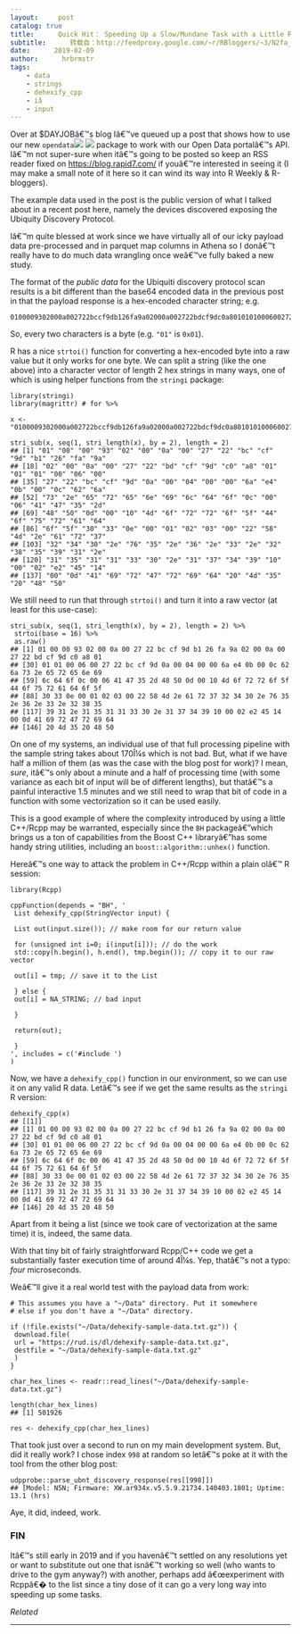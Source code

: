 ```yaml
---
layout:     post
catalog: true
title:      Quick Hit： Speeding Up a Slow/Mundane Task with a Little Rcpp
subtitle:      转载自：http://feedproxy.google.com/~r/RBloggers/~3/N2fa_enm9Jw/
date:      2019-02-09
author:      hrbrmstr
tags:
    - data
    - strings
    - dehexify_cpp
    - iâ
    - input
---
```






Over at $DAYJOBâ€™s blog Iâ€™ve queued up a post that shows how to use our new `opendata`![](https://i0.wp.com/s.w.org/images/core/emoji/11/72x72/1f517.png?w=456&ssl=1)
![](https://i0.wp.com/s.w.org/images/core/emoji/11/72x72/1f517.png?w=456&ssl=1)
 package to work with our Open Data portalâ€™s API. Iâ€™m not super-sure when itâ€™s going to be posted so keep an RSS reader fixed on https://blog.rapid7.com/ if youâ€™re interested in seeing it (I may make a small note of it here so it can wind its way into R Weekly & R-bloggers).

The example data used in the post is the public version of what I talked about in a recent post here, namely the devices discovered exposing the Ubiquity Discovery Protocol.

Iâ€™m quite blessed at work since we have virtually all of our icky payload data pre-processed and in parquet map columns in Athena so I donâ€™t really have to do much data wrangling once weâ€™ve fully baked a new study.

The format of the *public data* for the Ubiquiti discovery protocol scan results is a bit different than the base64 encoded data in the previous post in that the payload response is a hex-encoded character string; e.g.

```
0100009302000a002722bccf9db126fa9a02000a002722bdcf9dc0a80101010006002722bccf9d0a000400006ae40b000c626a732e6572656e696c646f0c00064147352d48500d00104d6f72726f5f446f757261646f5f30330e000102030022584d2e6172373234302e76352e362e332e32383539312e3135313133302e31373439100002e24514000d41697247726964204d35204850

```

So, every two characters is a byte (e.g. `"01"` is `0x01`).

R has a nice `strtoi()` function for converting a hex-encoded byte into a raw value but it only works for one byte. We can split a string (like the one above) into a character vector of length 2 hex strings in many ways, one of which is using helper functions from the `stringi` package:

```
library(stringi)
library(magrittr) # for %>%

x <- "0100009302000a002722bccf9db126fa9a02000a002722bdcf9dc0a80101010006002722bccf9d0a000400006ae40b000c626a732e6572656e696c646f0c00064147352d48500d00104d6f72726f5f446f757261646f5f30330e000102030022584d2e6172373234302e76352e362e332e32383539312e3135313133302e31373439100002e24514000d41697247726964204d35204850"

stri_sub(x, seq(1, stri_length(x), by = 2), length = 2)
## [1] "01" "00" "00" "93" "02" "00" "0a" "00" "27" "22" "bc" "cf" "9d" "b1" "26" "fa" "9a"
## [18] "02" "00" "0a" "00" "27" "22" "bd" "cf" "9d" "c0" "a8" "01" "01" "01" "00" "06" "00"
## [35] "27" "22" "bc" "cf" "9d" "0a" "00" "04" "00" "00" "6a" "e4" "0b" "00" "0c" "62" "6a"
## [52] "73" "2e" "65" "72" "65" "6e" "69" "6c" "64" "6f" "0c" "00" "06" "41" "47" "35" "2d"
## [69] "48" "50" "0d" "00" "10" "4d" "6f" "72" "72" "6f" "5f" "44" "6f" "75" "72" "61" "64"
## [86] "6f" "5f" "30" "33" "0e" "00" "01" "02" "03" "00" "22" "58" "4d" "2e" "61" "72" "37"
## [103] "32" "34" "30" "2e" "76" "35" "2e" "36" "2e" "33" "2e" "32" "38" "35" "39" "31" "2e"
## [120] "31" "35" "31" "31" "33" "30" "2e" "31" "37" "34" "39" "10" "00" "02" "e2" "45" "14"
## [137] "00" "0d" "41" "69" "72" "47" "72" "69" "64" "20" "4d" "35" "20" "48" "50"

```

We still need to run that through `strtoi()` and turn it into a raw vector (at least for this use-case):

```
stri_sub(x, seq(1, stri_length(x), by = 2), length = 2) %>%
 strtoi(base = 16) %>%
 as.raw()
## [1] 01 00 00 93 02 00 0a 00 27 22 bc cf 9d b1 26 fa 9a 02 00 0a 00 27 22 bd cf 9d c0 a8 01
## [30] 01 01 00 06 00 27 22 bc cf 9d 0a 00 04 00 00 6a e4 0b 00 0c 62 6a 73 2e 65 72 65 6e 69
## [59] 6c 64 6f 0c 00 06 41 47 35 2d 48 50 0d 00 10 4d 6f 72 72 6f 5f 44 6f 75 72 61 64 6f 5f
## [88] 30 33 0e 00 01 02 03 00 22 58 4d 2e 61 72 37 32 34 30 2e 76 35 2e 36 2e 33 2e 32 38 35
## [117] 39 31 2e 31 35 31 31 33 30 2e 31 37 34 39 10 00 02 e2 45 14 00 0d 41 69 72 47 72 69 64
## [146] 20 4d 35 20 48 50

```

On one of my systems, an individual use of that full processing pipeline with the sample string takes about 170Î¼s which is not bad. But, what if we have half a million of them (as was the case with the blog post for work)? I mean, *sure*, itâ€™s only about a minute and a half of processing time (with some variance as each bit of input will be of different lengths), but thatâ€™s a painful interactive 1.5 minutes and we still need to wrap that bit of code in a function with some vectorization so it can be used easily.

This is a good example of where the complexity introduced by using a little C++/Rcpp may be warranted, especially since the `BH` packageâ€”which brings us a ton of capabilities from the Boost C++ libraryâ€”has some handy string utilities, including an `boost::algorithm::unhex()` function.

Hereâ€™s one way to attack the problem in C++/Rcpp within a plain olâ€™ R session:

```
library(Rcpp)

cppFunction(depends = "BH", '
 List dehexify_cpp(StringVector input) {

 List out(input.size()); // make room for our return value

 for (unsigned int i=0; i(input[i])); // do the work
 std::copy(h.begin(), h.end(), tmp.begin()); // copy it to our raw vector

 out[i] = tmp; // save it to the List

 } else {
 out[i] = NA_STRING; // bad input

 }

 return(out);

 }
', includes = c('#include ')
)

```

Now, we have a `dehexify_cpp()` function in our environment, so we can use it on any valid R data. Letâ€™s see if we get the same results as the `stringi` R version:

```
dehexify_cpp(x)
## [[1]]
## [1] 01 00 00 93 02 00 0a 00 27 22 bc cf 9d b1 26 fa 9a 02 00 0a 00 27 22 bd cf 9d c0 a8 01
## [30] 01 01 00 06 00 27 22 bc cf 9d 0a 00 04 00 00 6a e4 0b 00 0c 62 6a 73 2e 65 72 65 6e 69
## [59] 6c 64 6f 0c 00 06 41 47 35 2d 48 50 0d 00 10 4d 6f 72 72 6f 5f 44 6f 75 72 61 64 6f 5f
## [88] 30 33 0e 00 01 02 03 00 22 58 4d 2e 61 72 37 32 34 30 2e 76 35 2e 36 2e 33 2e 32 38 35
## [117] 39 31 2e 31 35 31 31 33 30 2e 31 37 34 39 10 00 02 e2 45 14 00 0d 41 69 72 47 72 69 64
## [146] 20 4d 35 20 48 50

```

Apart from it being a list (since we took care of vectorization at the same time) it is, indeed, the same data.

With that tiny bit of fairly straightforward Rcpp/C++ code we get a substantially faster execution time of around 4Î¼s. Yep, thatâ€™s not a typo: *four* microseconds.

Weâ€™ll give it a real world test with the payload data from work:

```
# This assumes you have a "~/Data" directory. Put it somewhere
# else if you don't have a "~/Data" directory.

if (!file.exists("~/Data/dehexify-sample-data.txt.gz")) {
 download.file(
 url = "https://rud.is/dl/dehexify-sample-data.txt.gz", 
 destfile = "~/Data/dehexify-sample-data.txt.gz"
 )
}

char_hex_lines <- readr::read_lines("~/Data/dehexify-sample-data.txt.gz")

length(char_hex_lines)
## [1] 501926

res <- dehexify_cpp(char_hex_lines)

```

That took just over a second to run on my main development system. But, did it really work? I chose index `998` at random so letâ€™s poke at it with the tool from the other blog post:

```
udpprobe::parse_ubnt_discovery_response(res[[998]])
## [Model: N5N; Firmware: XW.ar934x.v5.5.9.21734.140403.1801; Uptime: 13.1 (hrs)

```

Aye, it did, indeed, work.

### FIN

Itâ€™s still early in 2019 and if you havenâ€™t settled on any resolutions yet or want to substitute out one that isnâ€™t working so well (who wants to drive to the gym anyway?) with another, perhaps add â€œexperiment with Rcppâ€� to the list since a tiny dose of it can go a very long way into speeding up some tasks.


*Related*








---
